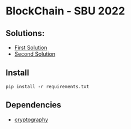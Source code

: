 # BlockChain - SBU 2022

## Solutions:
- [First Solution](Q01)
- [Second Solution](Q02)

## Install
`pip install -r requirements.txt`

## Dependencies
- [cryptography](https://github.com/pyca/cryptography)
